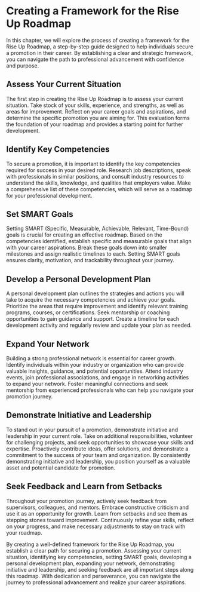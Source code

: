 # Creating a Framework for the Rise Up Roadmap

In this chapter, we will explore the process of creating a framework for the Rise Up Roadmap, a step-by-step guide designed to help individuals secure a promotion in their career. By establishing a clear and strategic framework, you can navigate the path to professional advancement with confidence and purpose.

## Assess Your Current Situation

The first step in creating the Rise Up Roadmap is to assess your current situation. Take stock of your skills, experience, and strengths, as well as areas for improvement. Reflect on your career goals and aspirations, and determine the specific promotion you are aiming for. This evaluation forms the foundation of your roadmap and provides a starting point for further development.

## Identify Key Competencies

To secure a promotion, it is important to identify the key competencies required for success in your desired role. Research job descriptions, speak with professionals in similar positions, and consult industry resources to understand the skills, knowledge, and qualities that employers value. Make a comprehensive list of these competencies, which will serve as a roadmap for your professional development.

## Set SMART Goals

Setting SMART (Specific, Measurable, Achievable, Relevant, Time-Bound) goals is crucial for creating an effective roadmap. Based on the competencies identified, establish specific and measurable goals that align with your career aspirations. Break these goals down into smaller milestones and assign realistic timelines to each. Setting SMART goals ensures clarity, motivation, and trackability throughout your journey.

## Develop a Personal Development Plan

A personal development plan outlines the strategies and actions you will take to acquire the necessary competencies and achieve your goals. Prioritize the areas that require improvement and identify relevant training programs, courses, or certifications. Seek mentorship or coaching opportunities to gain guidance and support. Create a timeline for each development activity and regularly review and update your plan as needed.

## Expand Your Network

Building a strong professional network is essential for career growth. Identify individuals within your industry or organization who can provide valuable insights, guidance, and potential opportunities. Attend industry events, join professional associations, and engage in networking activities to expand your network. Foster meaningful connections and seek mentorship from experienced professionals who can help you navigate your promotion journey.

## Demonstrate Initiative and Leadership

To stand out in your pursuit of a promotion, demonstrate initiative and leadership in your current role. Take on additional responsibilities, volunteer for challenging projects, and seek opportunities to showcase your skills and expertise. Proactively contribute ideas, offer solutions, and demonstrate a commitment to the success of your team and organization. By consistently demonstrating initiative and leadership, you position yourself as a valuable asset and potential candidate for promotion.

## Seek Feedback and Learn from Setbacks

Throughout your promotion journey, actively seek feedback from supervisors, colleagues, and mentors. Embrace constructive criticism and use it as an opportunity for growth. Learn from setbacks and see them as stepping stones toward improvement. Continuously refine your skills, reflect on your progress, and make necessary adjustments to stay on track with your roadmap.

By creating a well-defined framework for the Rise Up Roadmap, you establish a clear path for securing a promotion. Assessing your current situation, identifying key competencies, setting SMART goals, developing a personal development plan, expanding your network, demonstrating initiative and leadership, and seeking feedback are all important steps along this roadmap. With dedication and perseverance, you can navigate the journey to professional advancement and realize your career aspirations.

